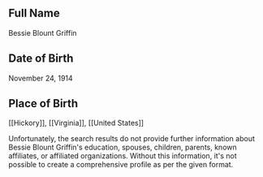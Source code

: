 ## Full Name
Bessie Blount Griffin

## Date of Birth
November 24, 1914

## Place of Birth
[[Hickory]], [[Virginia]], [[United States]]

Unfortunately, the search results do not provide further information about Bessie Blount Griffin's education, spouses, children, parents, known affiliates, or affiliated organizations. Without this information, it's not possible to create a comprehensive profile as per the given format.